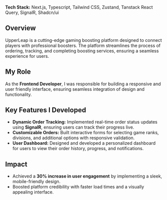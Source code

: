 **Tech Stack:** Next.js, Typescript, Tailwind CSS, Zustand, Tanstack React Query, SignalR, Shadcn/ui

## Overview

UpperLeap is a cutting-edge gaming boosting platform designed to connect players with professional boosters. The platform streamlines the process of ordering, tracking, and completing boosting services, ensuring a seamless experience for users.

## My Role

As the **Frontend Developer**, I was responsible for building a responsive and user friendly interface, ensuring seamless integration of design and functionality.


## Key Features I Developed

- **Dynamic Order Tracking:** Implemented real-time order status updates using **SignalR**, ensuring users can track their progress live.
- **Customizable Orders:** Built interactive forms for selecting game ranks, divisions, and additional options with responsive validation.
- **User Dashboard:** Designed and developed a personalized dashboard for users to view their order history, progress, and notifications.


## Impact

- Achieved a **30% increase in user engagement** by implementing a sleek, mobile-friendly design.
- Boosted platform credibility with faster load times and a visually appealing interface.
